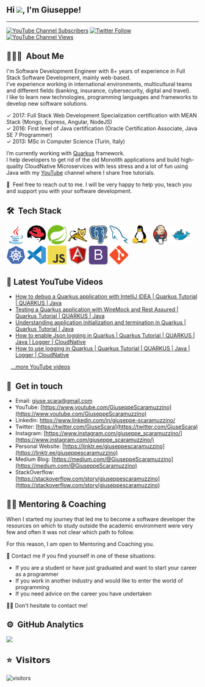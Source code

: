 
## Hi <img src="https://raw.githubusercontent.com/MartinHeinz/MartinHeinz/master/wave.gif" width="30px" style="max-width:100%;">, I'm Giuseppe!
---
[![YouTube Channel Subscribers](https://img.shields.io/youtube/channel/subscribers/UCV_YnKkwrO1UW6tbASuNaGw?label=Subscribers%20to%20my%20channel&style=social)](https://www.youtube.com/channel/UCV_YnKkwrO1UW6tbASuNaGw?sub_confirmation=1)
[![Twitter Follow](https://img.shields.io/twitter/follow/GiuseScara?style=social)](https://twitter.com/intent/follow?screen_name=GiuseScara)
[![YouTube Channel Views](https://img.shields.io/youtube/channel/views/UCV_YnKkwrO1UW6tbASuNaGw?label=Views%20on%20my%20channel&style=social)]((https://www.youtube.com/channel/UCV_YnKkwrO1UW6tbASuNaGw?sub_confirmation=1))

## 👨🏻‍💻 &nbsp;About Me
I'm Software Development Engineer with 8+ years of experience in Full Stack Software Development, mainly web-based. \
I've experience working in international environments, multicultural teams and different fields (banking, insurance, cybersecurity, digital and travel). \
I like to learn new technologies, programming languages and frameworks to develop new software solutions.

✓ 2017: Full Stack Web Development Specialization certification with MEAN Stack (Mongo, Express, Angular, NodeJS) \
✓ 2016: First level of Java certification (Oracle Certification Associate, Java SE 7 Programmer) \
✓ 2013: MSc in Computer Science (Turin, Italy)

I’m currently working with [Quarkus](https://quarkus.io/) framework. \
I help developers to get rid of the old Monolith applications and build high-quality CloudNative Microservices with less stress and a lot of fun using Java with my [YouTube](https://www.youtube.com/channel/UCV_YnKkwrO1UW6tbASuNaGw) channel where I share free tutorials.

💬 &nbsp;Feel free to reach out to me. I will be very happy to help you, teach you and support you with your software development.


## 🛠️ &nbsp;Tech Stack
<img src="https://github.com/devicons/devicon/blob/master/icons/java/java-original.svg" alt="java" width="50" height="50" /> <img src="https://github.com/devicons/devicon/blob/master/icons/redhat/redhat-original.svg" alt="redhat" width="50" height="50" /> <img src="https://github.com/devicons/devicon/blob/master/icons/spring/spring-original.svg" alt="spring" width="50" height="50" /> <img src="https://github.com/devicons/devicon/blob/master/icons/tomcat/tomcat-original.svg" alt="tomcat" width="50" height="50" /> <img src="https://github.com/devicons/devicon/blob/master/icons/postgresql/postgresql-original.svg" alt="postgresql" width="50" height="50" /> <img src="https://github.com/devicons/devicon/blob/master/icons/mysql/mysql-original.svg" alt="mysql" width="50" height="50" /> <img src="https://github.com/devicons/devicon/blob/master/icons/linux/linux-original.svg" alt="linux" width="50" height="50" /> <img src="https://github.com/devicons/devicon/blob/master/icons/jenkins/jenkins-original.svg" alt="jenkins" width="50" height="50" /> <img src="https://github.com/devicons/devicon/blob/master/icons/docker/docker-original.svg" alt="docker" width="50" height="50" /> <img src="https://github.com/devicons/devicon/blob/master/icons/kubernetes/kubernetes-plain.svg" alt="intellij" width="50" height="50" /> <img src="https://github.com/devicons/devicon/blob/master/icons/vscode/vscode-original.svg" alt="vscode" width="50" height="50" /> <img src="https://github.com/devicons/devicon/blob/master/icons/javascript/javascript-original.svg" alt="javascript" width="50" height="50" /> <img src="https://github.com/devicons/devicon/blob/master/icons/angularjs/angularjs-original.svg" alt="angularjs" width="50" height="50" /> <img src="https://github.com/devicons/devicon/blob/master/icons/bootstrap/bootstrap-plain.svg" alt="bootstrap" width="50" height="50" /> <img src="https://github.com/devicons/devicon/blob/master/icons/git/git-original.svg" alt="git" width="50" height="50" /> 

## :movie_camera: Latest YouTube Videos

<!-- YOUTUBE-VIDEOS-LIST:START -->
- [How to debug a Quarkus application with IntelliJ IDEA | Quarkus Tutorial | QUARKUS | Java](https://www.youtube.com/watch?v=44Apvlumx0E)
- [Testing a Quarkus application with WireMock and Rest Assured | Quarkus Tutorial | QUARKUS | Java](https://www.youtube.com/watch?v=DzBGZpdWnT8)
- [Understanding application initialization and termination in Quarkus | Quarkus Tutorial | Java](https://www.youtube.com/watch?v=FXzlgM162Zs)
- [How to enable Json logging in Quarkus | Quarkus Tutorial | QUARKUS | Java | Logger | CloudNative](https://www.youtube.com/watch?v=039uWzungsk)
- [How to use logging in Quarkus | Quarkus Tutorial | QUARKUS | Java | Logger | CloudNative](https://www.youtube.com/watch?v=jcSffcjuOZ0)
<!-- YOUTUBE-VIDEOS-LIST:END -->

&nbsp; &nbsp;[...more YouTube videos](https://youtube.com/GiuseppeScaramuzzino)

## 💌 &nbsp;Get in touch
- Email: giuse.scara@gmail.com
- YouTube: [https://www.youtube.com/GiuseppeScaramuzzino](https://www.youtube.com/GiuseppeScaramuzzino)
- Linkedin: https://www.linkedin.com/in/giuseppe-scaramuzzino/
- Twitter: [https://twitter.com/GiuseScara](https://twitter.com/GiuseScara)
- Instagram: [https://www.instagram.com/giuseppe_scaramuzzino/](https://www.instagram.com/giuseppe_scaramuzzino/)
- Personal Website: [https://linktr.ee/giuseppescaramuzzino](https://linktr.ee/giuseppescaramuzzino)
- Medium Blog: [https://medium.com/@GiuseppeScaramuzzino](https://medium.com/@GiuseppeScaramuzzino)
- StackOverflow: [https://stackoverflow.com/story/giuseppescaramuzzino](https://stackoverflow.com/story/giuseppescaramuzzino)

## 🧑‍💻 Mentoring & Coaching

When I started my journey that led me to become a software developer the resources on which to study outside the academic environment were very few and often it was not clear which path to follow.

For this reason, I am open to Mentoring and Coaching you.

📧  Contact me if you find yourself in one of these situations:

- If you are a student or have just graduated and want to start your career as a programmer
- If you work in another industry and would like to enter the world of programming
- If you need advice on the career you have undertaken

✍🏻 Don't hesitate to contact me!

## ⚙️ &nbsp;GitHub Analytics
<p>
<a href="https://github.com/GiuseppeScaramuzzino">
  <img height="180em" src="https://github-readme-stats-eight-theta.vercel.app/api?username=GiuseppeScaramuzzino&show_icons=true&theme=vue-dark&include_all_commits=true&count_private=true" />
</a>
</p>

## ⭐️ &nbsp;𝗩𝗶𝘀𝗶𝘁𝗼𝗿𝘀

![visitors](https://visitor-badge.glitch.me/badge?page_id=giuseppescaramuzzino)

<!--
**GiuseppeScaramuzzino/GiuseppeScaramuzzino** is a ✨ _special_ ✨ repository because its `README.md` (this file) appears on your GitHub profile.

Here are some ideas to get you started:

- 🔭 I’m currently working on ...
- 🌱 I’m currently learning ...
- 👯 I’m looking to collaborate on ...
- 🤔 I’m looking for help with ...
- 💬 Ask me about ...
- 📫 How to reach me: ...
- 😄 Pronouns: ...
- ⚡ Fun fact: ...
-->
